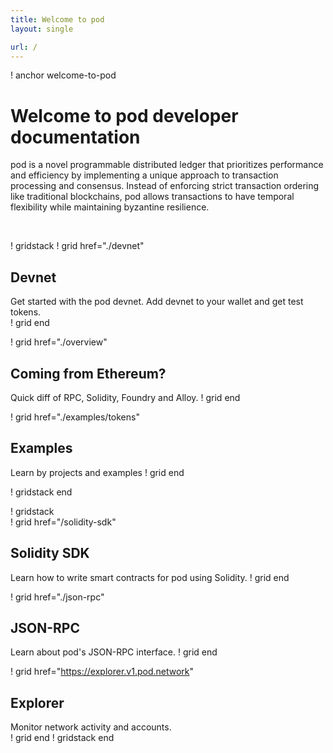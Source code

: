 ```yaml
---
title: Welcome to pod
layout: single

url: /
---
```


! anchor welcome-to-pod
# Welcome to pod developer documentation
pod is a novel programmable distributed ledger that prioritizes performance and 
efficiency by implementing a unique approach to transaction processing and consensus. 
Instead of enforcing strict transaction ordering like traditional blockchains, 
pod allows transactions to have temporal flexibility while maintaining byzantine resilience.

<br>

! gridstack
! grid href="./devnet"
## Devnet
Get started with the pod devnet. Add devnet
to your wallet and get test tokens.  
! grid end

! grid href="./overview"
## Coming from Ethereum?
Quick diff of RPC, Solidity, Foundry and Alloy.
! grid end

! grid href="./examples/tokens"
## Examples 
Learn by projects and examples
! grid end

! gridstack end

! gridstack  
! grid href="/solidity-sdk"
## Solidity SDK
Learn how to write smart contracts for pod using Solidity.
! grid end  

! grid href="./json-rpc" 
## JSON-RPC
Learn about pod's JSON-RPC interface.
! grid end

! grid href="https://explorer.v1.pod.network"
## Explorer
Monitor network activity and accounts.  
! grid end
! gridstack end

